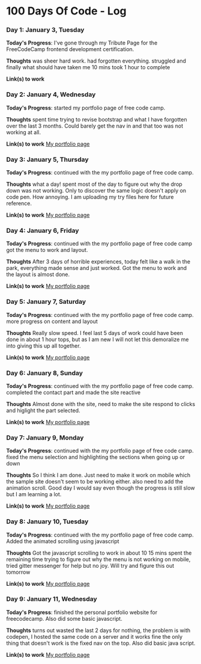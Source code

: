 # 100 Days Of Code - Log


### Day 1: January 3, Tuesday

**Today's Progress**: I've gone through my Tribute Page for the FreeCodeCamp frontend development certification.

**Thoughts** was sheer hard work. had forgotten everything. struggled and finally what should have taken me 10 mins took 1 hour to complete

**Link(s) to work**
### Day 2: January 4, Wednesday

**Today's Progress**: started my portfolio page of free code camp.

**Thoughts** spent time trying to revise bootstrap and what I have forgotten over the last 3 months. Could barely get the nav in and that too was not working at all. 

**Link(s) to work**
[My portfolio page](http://codepen.io/muhammadqureshi/pen/ggbawX)

### Day 3: January 5, Thursday

**Today's Progress**: continued with the my portfolio page of free code camp.

**Thoughts** what a day! spent most of the day to figure out why the drop down was not working. Only to discover the same logic doesn't apply on code pen. How annoying. I am uploading my try files here for future reference. 

**Link(s) to work**
[My portfolio page](http://codepen.io/muhammadqureshi/pen/ggbawX)

### Day 4: January 6, Friday

**Today's Progress**: continued with the my portfolio page of free code camp got the menu to work and layout. 

**Thoughts** After 3 days of horrible experiences, today felt like a walk in the park, everything made sense and just worked. Got the menu to work and the layout is almost done.

**Link(s) to work**
[My portfolio page](http://codepen.io/muhammadqureshi/pen/ggbawX)

### Day 5: January 7, Saturday

**Today's Progress**: continued with the my portfolio page of free code camp. more progress on content and layout 

**Thoughts** Really slow speed. I feel last 5 days of work could have been done in about 1 hour tops, but as I am new I will not let this demoralize me into giving this up all together. 

**Link(s) to work**
[My portfolio page](http://codepen.io/muhammadqureshi/pen/ggbawX)

### Day 6: January 8, Sunday

**Today's Progress**: continued with the my portfolio page of free code camp. completed the contact part and made the site reactive 

**Thoughts** Almost done with the site, need to make the site respond to clicks and higlight the part selected. 

**Link(s) to work**
[My portfolio page](http://codepen.io/muhammadqureshi/pen/ggbawX)

### Day 7: January 9, Monday

**Today's Progress**: continued with the my portfolio page of free code camp. fixed the menu selection and highlighting the sections when going up or down

**Thoughts** So I think I am done. Just need to make it work on mobile which the sample site doesn't seem to be working either. also need to add the animation scroll. Good day I would say even though the progress is still slow but I am learning a lot.

**Link(s) to work**
[My portfolio page](http://codepen.io/muhammadqureshi/pen/ggbawX)

### Day 8: January 10, Tuesday

**Today's Progress**: continued with the my portfolio page of free code camp. Added the animated scrolling using javascript

**Thoughts** Got the javascript scrolling to work in about 10 15 mins spent the remaining time trying to figure out why the menu is not working on mobile, tried gitter messenger for help but no joy. Will try and figure this out tomorrow

**Link(s) to work**
[My portfolio page](http://codepen.io/muhammadqureshi/pen/ggbawX)

### Day 9: January 11, Wednesday

**Today's Progress**: finished the personal portfolio website for freecodecamp. Also did some basic javascript. 

**Thoughts** turns out wasted the last 2 days for nothing, the problem is with codepen, I hosted the same code on a server and it works fine the only thing that doesn't work is the fixed nav on the top. Also did basic java script.

**Link(s) to work**
[My portfolio page](http://codepen.io/muhammadqureshi/pen/ggbawX)
